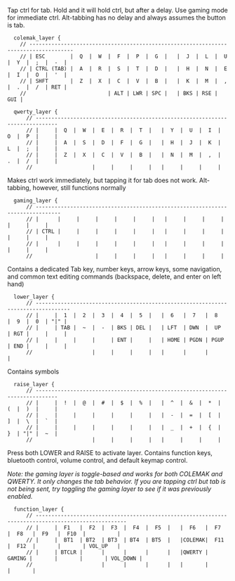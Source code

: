 Tap ctrl for tab. Hold and it will hold ctrl, but after a delay. Use gaming
mode for immediate ctrl. Alt-tabbing has no delay and always assumes the
button is tab.
```
  colemak_layer {
    // ------------------------------------------------------------------------------------
    // | ESC        |  Q  |  W  |  F  |  P  |  G  |   |  J  |  L  |  U  |  Y  |  ;  |  -  |
    // | CTRL (TAB) |  A  |  R  |  S  |  T  |  D  |   |  H  |  N  |  E  |  I  |  O  |  '  |
    // | SHFT       |  Z  |  X  |  C  |  V  |  B  |   |  K  |  M  |  ,  |  .  |  /  | RET |
    //                          | ALT | LWR | SPC |   | BKS | RSE | GUI |
```

```
  qwerty_layer {
      // -----------------------------------------------------------------------------
      // |     |  Q  |  W  |  E  |  R  |  T  |   |  Y  |  U  |  I  |  O  |  P  |     |
      // |     |  A  |  S  |  D  |  F  |  G  |   |  H  |  J  |  K  |  L  |  ;  |     |
      // |     |  Z  |  X  |  C  |  V  |  B  |   |  N  |  M  |  ,  |  .  |  /  |     |
      //                   |     |     |     |   |     |     |     |
```

Makes ctrl work immediately, but tapping it for tab does not work.
Alt-tabbing, however, still functions normally
```
  gaming_layer {
      // ------------------------------------------------------------------------------
      // |      |     |     |     |     |     |   |     |     |     |     |     |     |
      // | CTRL |     |     |     |     |     |   |     |     |     |     |     |     |
      // |      |     |     |     |     |     |   |     |     |     |     |     |     |
      //                    |     |     |     |   |     |     |     |
```

Contains a dedicated Tab key, number keys, arrow keys, some navigation, and
common text editing commands (backspace, delete, and enter on left hand)
```
  lower_layer {
      // ---------------------------------------------------------------------------------
      // |     |  1  |  2  |  3  |  4  |  5  |   |  6   |  7   |  8   |  9  |  0  | "|" |
      // |     | TAB |  ~  |  -  | BKS | DEL |   | LFT  | DWN  |  UP  | RGT |     |     |
      // |     |     |     |     | ENT |     |   | HOME | PGDN | PGUP | END |     |     |
      //                   |     |     |     |   |      |      |      |
```

Contains symbols
```
  raise_layer {
      // -----------------------------------------------------------------------------
      // |     |  !  |  @  |  #  |  $  |  %  |   |  ^  |  &  |  *  |  (  |  )  |     |
      // |     |     |     |     |     |     |   |  -  |  =  |  [  |  ]  |  \  |  `  |
      // |     |     |     |     |     |     |   |  _  |  +  |  {  |  }  | "|" |  ~  |
      //                   |     |     |     |   |     |     |     |
```

Press both LOWER and RAISE to activate layer. Contains function keys,
bluetooth control, volume control, and default keymap control.

_Note: the gaming layer is toggle-based and works for both COLEMAK and QWERTY.
It only changes the tab behavior. If you are tapping ctrl but tab is not being
sent, try toggling the gaming layer to see if it was previously enabled._
```
  function_layer {
      // ---------------------------------------------------------------------------------------------------
      // |     |  F1   |  F2  |  F3  |  F4  |  F5  |   |  F6   |  F7    |  F8   |  F9   |  F10  |          |
      // |     |  BT1  | BT2  | BT3  | BT4  | BT5  |   |COLEMAK|  F11   |  F12  |       |       | VOL_UP   |
      // |     | BTCLR |      |      |      |      |   |QWERTY | GAMING |       |       |       | VOL_DOWN |
      //                      |      |      |      |   |       |        |       |
```
